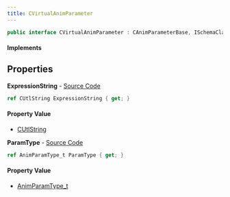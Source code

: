 ```yaml
---
title: CVirtualAnimParameter
---
```


```csharp
public interface CVirtualAnimParameter : CAnimParameterBase, ISchemaClass<CAnimParameterBase>, ISchemaClass<CVirtualAnimParameter>, ISchemaField, ISchemaClass, INativeHandle
```

#### Implements

## Properties

**ExpressionString** - [Source Code](https://github.com/swiftly-solution/swiftlys2/blob/master/managed/src/SwiftlyS2.Generated/Schemas/Interfaces/CVirtualAnimParameter.cs#L16)

```csharp
ref CUtlString ExpressionString { get; }
```

#### Property Value

- [CUtlString](/docs/api/shared/natives/cutlstring)

**ParamType** - [Source Code](https://github.com/swiftly-solution/swiftlys2/blob/master/managed/src/SwiftlyS2.Generated/Schemas/Interfaces/CVirtualAnimParameter.cs#L18)

```csharp
ref AnimParamType_t ParamType { get; }
```

#### Property Value

- [AnimParamType_t](/docs/api/shared/schemadefinitions/animparamtype_t)

